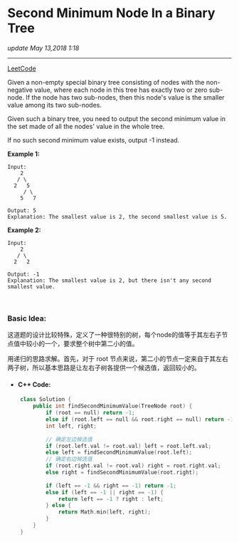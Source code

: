 # Second Minimum Node In a Binary Tree
_update May 13,2018 1:18_

---
[LeetCode](https://leetcode.com/problems/second-minimum-node-in-a-binary-tree/description/)

Given a non-empty special binary tree consisting of nodes with the non-negative value, where each node in this tree has exactly two or zero sub-node. If the node has two sub-nodes, then this node's value is the smaller value among its two sub-nodes.

Given such a binary tree, you need to output the second minimum value in the set made of all the nodes' value in the whole tree.

If no such second minimum value exists, output -1 instead.

**Example 1:**

    Input: 
        2
       / \
      2   5
         / \
        5   7
    
    Output: 5
    Explanation: The smallest value is 2, the second smallest value is 5.
    
**Example 2:**

    Input: 
        2
       / \
      2   2
    
    Output: -1
    Explanation: The smallest value is 2, but there isn't any second smallest value.
    
<br>

### Basic Idea:
这道题的设计比较特殊，定义了一种很特别的树，每个node的值等于其左右子节点值中较小的一个，要求整个树中第二小的值。

用递归的思路求解。首先，对于 root 节点来说，第二小的节点一定来自于其左右两子树，所以基本思路是让左右子树各提供一个候选值，返回较小的。

* #### C++ Code:
```cpp
    class Solution {
        public int findSecondMinimumValue(TreeNode root) {
            if (root == null) return -1;
            else if (root.left == null && root.right == null) return -1;
            int left, right;
            
            // 确定左边候选值
            if (root.left.val != root.val) left = root.left.val;
            else left = findSecondMinimumValue(root.left);
            // 确定右边候选值
            if (root.right.val != root.val) right = root.right.val;
            else right = findSecondMinimumValue(root.right);
            
            if (left == -1 && right == -1) return -1;
            else if (left == -1 || right == -1) {
                return left == -1 ? right : left;
            } else {
                return Math.min(left, right);
            }
        }
    }
```